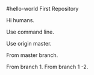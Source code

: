 #hello-world
First Repository

Hi humans.

Use command line.

Use origin master.

From master branch.

From branch 1.
From branch 1 -2.

